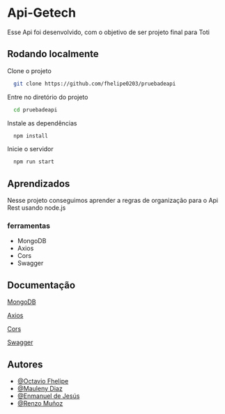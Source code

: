 
# Api-Getech

Esse Api foi desenvolvido, com o objetivo de ser projeto final para Toti

## Rodando localmente

Clone o projeto

```bash
  git clone https://github.com/fhelipe0203/pruebadeapi
```

Entre no diretório do projeto

```bash
  cd pruebadeapi
```

Instale as dependências

```bash
  npm install
```

Inicie o servidor

```bash
  npm run start
```


## Aprendizados

Nesse projeto conseguimos aprender a regras de organização para o Api Rest usando node.js

### ferramentas
* MongoDB
* Axios
* Cors
* Swagger
## Documentação

[MongoDB](https://www.mongodb.com/docs/manual/core/document/)

[Axios](https://axios-http.com/docs/intro)

[Cors](https://developer.mozilla.org/en-US/docs/Web/HTTP/CORS)

[Swagger](https://swagger.io/docs/)


## Autores

- [@Octavio Fhelipe](https://www.github.com/fhelipe0203)
- [@Mauleny Diaz](https://www.github.com/MaulenyDiaz)
- [@Enmanuel de Jesús](https://www.github.com/Enma1989)
- [@Renzo Muñoz](https://github.com/Renzo765)


